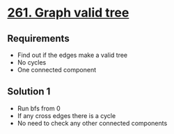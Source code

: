 # [261. Graph valid tree](https://leetcode.com/problems/graph-valid-tree/)

## Requirements

- Find out if the edges make a valid tree
- No cycles
- One connected component

## Solution 1

- Run bfs from 0
- If any cross edges there is a cycle
- No need to check any other connected components
